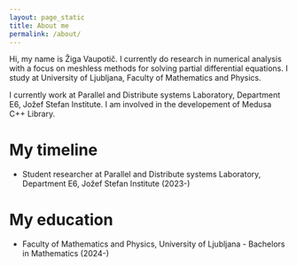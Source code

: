 ```yaml
---
layout: page_static
title: About me
permalink: /about/
---
```


Hi, my name is Žiga Vaupotič. I currently do research in numerical analysis with a focus on meshless methods for solving partial differential equations. I study at University of Ljubljana, Faculty of Mathematics and Physics.

I currently work at Parallel and Distribute systems Laboratory, Department E6, Jožef Stefan Institute. I am involved in the developement of Medusa C++ Library.

# My timeline

- Student researcher at Parallel and Distribute systems Laboratory, Department E6, Jožef Stefan Institute (2023-)

# My education

- Faculty of Mathematics and Physics, University of Ljubljana - Bachelors in Mathematics (2024-)